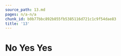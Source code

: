 ```yaml
---
source_path: 13.md
pages: n/a-n/a
chunk_id: b0b77bbc892b855fb5385116d721c1c9f54dae83
title: '13'
---
```

# No Yes Yes
